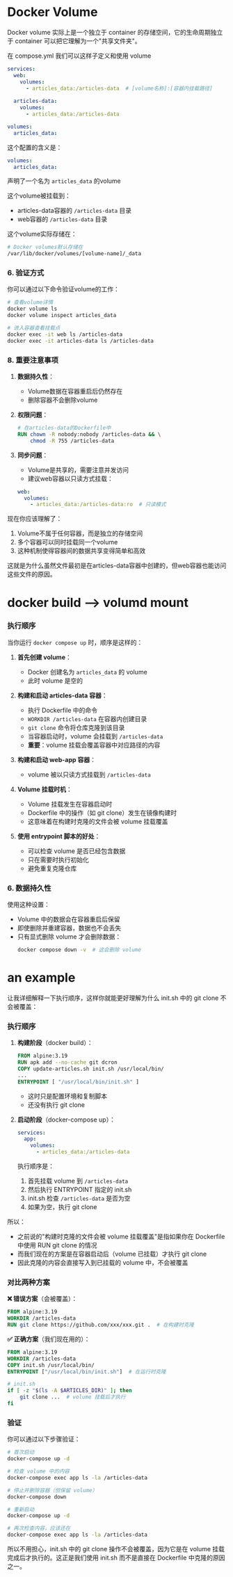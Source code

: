 # Docker Volume 

Docker volume 实际上是一个独立于 container 的存储空间，它的生命周期独立于 container 可以把它理解为一个"共享文件夹"。

在 compose.yml 我们可以这样子定义和使用 volume

```yaml
services:
  web:
    volumes:
      - articles_data:/articles-data  # [volume名称]:[容器内挂载路径]
    
  articles-data:
    volumes:
      - articles_data:/articles-data

volumes:
  articles_data:
```

这个配置的含义是：

```yml
volumes:
  articles_data:
```

声明了一个名为 `articles_data` 的volume



这个volume被挂载到：

- articles-data容器的 `/articles-data` 目录
- web容器的 `/articles-data` 目录

这个volume实际存储在：

```bash
# Docker volumes默认存储在
/var/lib/docker/volumes/[volume-name]/_data
```

### 6. 验证方式

你可以通过以下命令验证volume的工作：

```bash
# 查看volume详情
docker volume ls
docker volume inspect articles_data

# 进入容器查看挂载点
docker exec -it web ls /articles-data
docker exec -it articles-data ls /articles-data
```



### 8. 重要注意事项

1. **数据持久性**：
   - Volume数据在容器重启后仍然存在
   - 删除容器不会删除volume

2. **权限问题**：
   ```dockerfile
   # 在articles-data的Dockerfile中
   RUN chown -R nobody:nobody /articles-data && \
       chmod -R 755 /articles-data
   ```

3. **同步问题**：
   - Volume是共享的，需要注意并发访问
   - 建议web容器以只读方式挂载：
   ```yaml
   web:
     volumes:
       - articles_data:/articles-data:ro  # 只读模式
   ```

现在你应该理解了：
1. Volume不属于任何容器，而是独立的存储空间
2. 多个容器可以同时挂载同一个volume
3. 这种机制使得容器间的数据共享变得简单和高效

这就是为什么虽然文件最初是在articles-data容器中创建的，但web容器也能访问这些文件的原因。

# docker build –> volumd mount

### 执行顺序

当你运行 `docker compose up` 时，顺序是这样的：

1. **首先创建 volume**：
   - Docker 创建名为 `articles_data` 的 volume
   - 此时 volume 是空的

2. **构建和启动 articles-data 容器**：
   - 执行 Dockerfile 中的命令
   - `WORKDIR /articles-data` 在容器内创建目录
   - `git clone` 命令将仓库克隆到该目录
   - 当容器启动时，volume 会挂载到 `/articles-data`
   - **重要**：volume 挂载会覆盖容器中对应路径的内容

3. **构建和启动 web-app 容器**：
   - volume 被以只读方式挂载到 `/articles-data`



1. **Volume 挂载时机**：
   - Volume 挂载发生在容器启动时
   - Dockerfile 中的操作（如 git clone）发生在镜像构建时
   - 这意味着在构建时克隆的文件会被 volume 挂载覆盖

2. **使用 entrypoint 脚本的好处**：
   - 可以检查 volume 是否已经包含数据
   - 只在需要时执行初始化
   - 避免重复克隆仓库

### 6. 数据持久性

使用这种设置：
- Volume 中的数据会在容器重启后保留
- 即使删除并重建容器，数据也不会丢失
- 只有显式删除 volume 才会删除数据：
  ```bash
  docker compose down -v  # 这会删除 volume
  ```

# an example

让我详细解释一下执行顺序，这样你就能更好理解为什么 init.sh 中的 git clone 不会被覆盖：

### 执行顺序

1. **构建阶段**（docker build）：
   ```dockerfile
   FROM alpine:3.19
   RUN apk add --no-cache git dcron
   COPY update-articles.sh init.sh /usr/local/bin/
   ...
   ENTRYPOINT [ "/usr/local/bin/init.sh" ]
   ```
   - 这时只是配置环境和复制脚本
   - 还没有执行 git clone

2. **启动阶段**（docker-compose up）：
   ```yaml
   services:
     app:
       volumes:
         - articles_data:/articles-data
   ```
   执行顺序是：
   1. 首先挂载 volume 到 `/articles-data`
   2. 然后执行 ENTRYPOINT 指定的 init.sh
   3. init.sh 检查 `/articles-data` 是否为空
   4. 如果为空，执行 git clone

所以：
- 之前说的"构建时克隆的文件会被 volume 挂载覆盖"是指如果你在 Dockerfile 中使用 RUN git clone 的情况
- 而我们现在的方案是在容器启动后（volume 已挂载）才执行 git clone
- 因此克隆的内容会直接写入到已挂载的 volume 中，不会被覆盖

### 对比两种方案

**❌ 错误方案**（会被覆盖）：
```dockerfile
FROM alpine:3.19
WORKDIR /articles-data
RUN git clone https://github.com/xxx/xxx.git .  # 在构建时克隆
```

**✅ 正确方案**（我们现在用的）：
```dockerfile
FROM alpine:3.19
WORKDIR /articles-data
COPY init.sh /usr/local/bin/
ENTRYPOINT ["/usr/local/bin/init.sh"]  # 在运行时克隆
```

```bash
# init.sh
if [ -z "$(ls -A $ARTICLES_DIR)" ]; then
    git clone ...  # volume 挂载后才执行
fi
```

### 验证

你可以通过以下步骤验证：

```bash
# 首次启动
docker-compose up -d

# 检查 volume 中的内容
docker-compose exec app ls -la /articles-data

# 停止并删除容器（但保留 volume）
docker-compose down

# 重新启动
docker-compose up -d

# 再次检查内容，应该还在
docker-compose exec app ls -la /articles-data
```

所以不用担心，init.sh 中的 git clone 操作不会被覆盖，因为它是在 volume 挂载完成后才执行的。这正是我们使用 init.sh 而不是直接在 Dockerfile 中克隆的原因之一。
